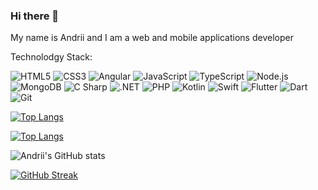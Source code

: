 ### Hi there 👋
My name is Andrii and I am a web and mobile applications developer 


Technolodgy Stack:

<p>
  <img alt="HTML5" src="https://img.shields.io/badge/HTML5-E34F26?logo=html5&logoColor=white&style=square"/>
  <img alt="CSS3" src="https://img.shields.io/badge/CSS3-1572B6?logo=css3&logoColor=white&style=flat"/>
  <img alt="Angular" src="https://img.shields.io/badge/Angular-DD0031?logo=angular&logoColor=white&style=flat"/>
  <img alt="JavaScript" src="https://img.shields.io/badge/JavaScript-F7DF1E?logo=javascript&logoColor=white&style=flat"/>
  <img alt="TypeScript" src="https://img.shields.io/badge/TypeScript-3178C6?logo=typescript&logoColor=white&style=flat"/>
  <img alt="Node.js" src="https://img.shields.io/badge/Node.js-339933?logo=node.js&logoColor=white&style=flat"/>
  <img alt="MongoDB" src="https://img.shields.io/badge/MongoDB-47A248?logo=mongodb&logoColor=white&style=flat"/>
  <img alt="C Sharp" src="https://img.shields.io/badge/C Sharp-239120?logo=csharp&logoColor=white&style=flat"/>
  <img alt=".NET" src="https://img.shields.io/badge/.NET-512BD4?logo=.net&logoColor=white&style=flat"/>
  <img alt="PHP" src="https://img.shields.io/badge/php-777BB4?logo=php&logoColor=white&style=flat"/>
  <img alt="Kotlin" src="https://img.shields.io/badge/Kotlin-7F52FF?logo=kotlin&logoColor=white&style=flat"/>
  <img alt="Swift" src="https://img.shields.io/badge/Swift-F05138?logo=swift&logoColor=white&style=flat"/>
  <img alt="Flutter" src="https://img.shields.io/badge/Flutter-F05032?logo=flutter&logoColor=white&style=flat"/>
  <img alt="Dart" src="https://img.shields.io/badge/Dart-0175C2?logo=dart&logoColor=white&style=flat"/>
  <img alt="Git" src="https://img.shields.io/badge/Git-02569B?logo=git&logoColor=white&style=flat"/>
 </p>



[![Top Langs](https://github-readme-stats.vercel.app/api/top-langs/?username=andriiDemchenko21)](https://github.com/anuraghazra/github-readme-stats)

[![Top Langs](https://github-readme-stats.vercel.app/api/top-langs/?username=andriiDemchenko21&langs_count=8)](https://github.com/anuraghazra/github-readme-stats)


![Andrii's GitHub stats](https://github-readme-stats.vercel.app/api?username=andriiDemchenko21&show_icons=true&theme=radical)

[![GitHub Streak](https://github-readme-streak-stats.herokuapp.com/?user=andriiDemchenko21)](https://git.io/streak-stats)
<!--
**andriiDemchenko21/andriiDemchenko21** is a ✨ _special_ ✨ repository because its `README.md` (this file) appears on your GitHub profile.

Here are some ideas to get you started:

- 🔭 I’m currently working on ...
- 🌱 I’m currently learning ...
- 👯 I’m looking to collaborate on ...
- 🤔 I’m looking for help with ...
- 💬 Ask me about ...
- 📫 How to reach me: ...
- 😄 Pronouns: ...
- ⚡ Fun fact: ...
-->
